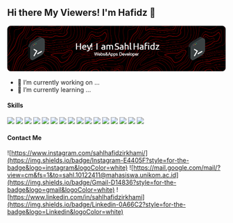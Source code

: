 ## Hi there My Viewers! I'm Hafidz 👋

![hafidz](/github-header-image.png)

<!--
**sahlhafidzirkhami/sahlhafidzirkhami** is a ✨ _special_ ✨ repository because its `README.md` (this file) appears on your GitHub profile.

Here are some ideas to get you started:

- 🔭 I’m currently working on ...
- 🌱 I’m currently learning ...
- 👯 I’m looking to collaborate on ...
- 🤔 I’m looking for help with ...
- 💬 Ask me about ...
- 📫 How to reach me: ...
- 😄 Pronouns: ...
- ⚡ Fun fact: ...
-->

- 🔭 I’m currently working on ...
- 🌱 I’m currently learning ...

#### Skills

<img src = "https://img.shields.io/badge/HTML5-E34F26?style=for-the-badge&logo=html5&logoColor=white" />
<img src = "https://img.shields.io/badge/CSS3-1572B6?style=for-the-badge&logo=css3&logoColor=white" />
<img src = "https://img.shields.io/badge/JavaScript-F7DF1E?style=for-the-badge&logo=javascript&logoColor=black" />
<img src = "https://img.shields.io/badge/MySQL-005C84?style=for-the-badge&logo=mysql&logoColor=white" />
<img src = "https://img.shields.io/badge/React-20232A?style=for-the-badge&logo=react&logoColor=61DAFB"/>
<img src = "https://img.shields.io/badge/Express%20js-000000?style=for-the-badge&logo=express&logoColor=white" />
<img src = "https://img.shields.io/badge/JWT-000000?style=for-the-badge&logo=JSON%20web%20tokens&logoColor=white"/>
<img src = "https://img.shields.io/badge/next%20js-000000?style=for-the-badge&logo=nextdotjs&logoColor=white"/>
<img src = "https://img.shields.io/badge/Node%20js-339933?style=for-the-badge&logo=nodedotjs&logoColor=white"/>
<img src = "https://img.shields.io/badge/Postman-FF6C37?style=for-the-badge&logo=Postman&logoColor=white"/>
<img src = "https://img.shields.io/badge/Tailwind_CSS-38B2AC?style=for-the-badge&logo=tailwind-css&logoColor=white"/>
<img src = "https://img.shields.io/badge/Ant%20Design-1890FF?style=for-the-badge&logo=antdesign&logoColor=white"/>
<img src = "https://img.shields.io/badge/Bootstrap-563D7C?style=for-the-badge&logo=bootstrap&logoColor=white"/>
<img src = "https://img.shields.io/badge/Kotlin-B125EA?style=for-the-badge&logo=kotlin&logoColor=white"/>
<img src = "https://img.shields.io/badge/VSCode-0078D4?style=for-the-badge&logo=visual%20studio%20code&logoColor=white">
<img src  = "https://img.shields.io/badge/Android_Studio-3DDC84?style=for-the-badge&logo=android-studio&logoColor=white"/>

#### Contact Me

![https://www.instagram.com/sahlhafidzirkhami/](https://img.shields.io/badge/Instagram-E4405F?style=for-the-badge&logo=instagram&logoColor=white) ![https://mail.google.com/mail/?view=cm&fs=1&to=sahl.10122411@mahasiswa.unikom.ac.id](https://img.shields.io/badge/Gmail-D14836?style=for-the-badge&logo=gmail&logoColor=white) ![https://www.linkedin.com/in/sahlhafidzirkhami](https://img.shields.io/badge/Linkedin-0A66C2?style=for-the-badge&logo=Linkedin&logoColor=white)

